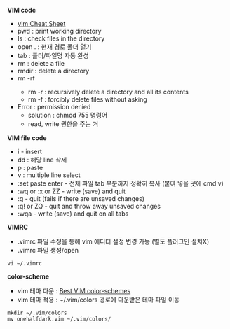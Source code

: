 <b>VIM code</b>
- [vim Cheat Sheet](https://vim.rtorr.com/)
- pwd : print working directory
- ls : check files in the directory
- open . : 현재 경로 폴더 열기
- tab : 폴더/파일명 자동 완성
- rm <fileName> : delete a file
- rmdir <folderPath> : delete a directory
- rm -rf <folderPath>
  - rm -r <folderPath> : recursively delete a directory and all its contents
  - rm -f <folderPath> : forcibly delete files without asking
- Error : permission denied 
  - solution : chmod 755 명령어
  - read, write 권한을 주는 거

<b>VIM file code</b>
- i - insert
- dd : 해당 line 삭제
- p : paste
- v : multiple line select
- :set paste enter - 전체 파일 tab 부분까지 정확히 복사 (붙여 넣을 곳에 cmd v)
- :wq or :x or ZZ - write (save) and quit
- :q - quit (fails if there are unsaved changes)
- :q! or ZQ - quit and throw away unsaved changes
- :wqa - write (save) and quit on all tabs
  
<b>VIMRC</b>
- .vimrc 파일 수정을 통해 vim 에디터 설정 변경 가능 (별도 플러그인 설치X)
- .vimrc 파일 생성/open
```
vi ~/.vimrc
```

<b>color-scheme</b>
- vim 테마 다운 : [Best VIM color-schemes](https://www.slant.co/topics/480/~best-vim-color-schemes)
- vim 테마 적용 : ~/.vim/colors 경로에 다운받은 테마 파일 이동
```
mkdir ~/.vim/colors
mv onehalfdark.vim ~/.vim/colors/
```

